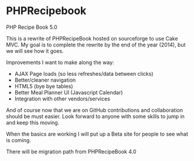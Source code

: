 PHPRecipebook
=============

PHP Recipe Book 5.0

This is a rewrite of PHPRecipeBook hosted on sourceforge to use Cake MVC.  My goal is to complete the rewrite by the end of the year (2014), but we will see how it goes.  

Improvements I want to make along the way:
* AJAX Page loads (so less refreshes/data between clicks)
* Better/cleaner navigation
* HTML5 (bye bye tables)
* Better Meal Planner UI (Javascript Calendar)
* Integration with other vendors/services

And of course now that we are on GitHub contributions and collaboration should be must easier.  Look forward to anyone with some skills to jump in and keep this moving.

When the basics are working I will put up a Beta site for people to see what is coming.

There will be migration path from PHPRecipeBook 4.0
